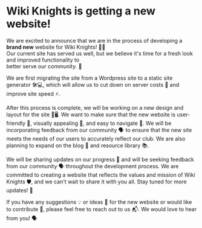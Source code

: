 # Wiki Knights is getting a new website!

We are excited to announce that we are in the process of developing a **brand new** website for Wiki Knights! 🚀✨  
Our current site has served us well, but we believe it's time for a fresh look and improved functionality to  
better serve our community. 🌟

We are first migrating the site from a Wordpress site to a static site generator 🛠️💻, which will allow us to cut down on server costs 💸 and improve site speed ⚡.

After this process is complete, we will be working on a new design and layout for the site 🎨🖥️. We want to make sure that the new website is user-friendly 🤝, visually appealing 👀, and easy to navigate 🧭. We will be incorporating feedback from our community 🗣️ to ensure that the new site meets the needs of our users to accurately reflect our club. We are also planning to expand on the blog 📝 and resource library 📚.

We will be sharing updates on our progress 📢 and will be seeking feedback from our community 🗣️ throughout the development process. We are committed to creating a website that reflects the values and mission of Wiki Knights 🛡️, and we can't wait to share it with you all. Stay tuned for more updates! 🔔

If you have any suggestions 💡 or ideas 💭 for the new website or would like to contribute 🤝, please feel free to reach out to us 📬. We would love to hear from you! 🗣️